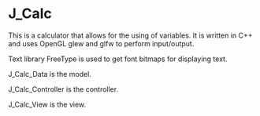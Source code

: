 J_Calc
======
This is a calculator that allows for the using of variables. It is written in C++ and uses OpenGL glew and glfw to perform input/output.

Text library FreeType is used to get font bitmaps for displaying text. 

J_Calc_Data is the model.

J_Calc_Controller is the controller. 

J_Calc_View is the view.

